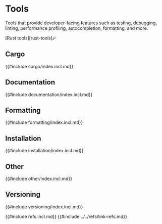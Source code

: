 # Tools

Tools that provide developer-facing features such as testing, debugging, linting, performance profiling, autocompletion, formatting, and more.

[Rust tools][rust-tools]⮳

## Cargo

{{#include cargo/index.incl.md}}

## Documentation

{{#include documentation/index.incl.md}}

## Formatting

{{#include formatting/index.incl.md}}

## Installation

{{#include installation/index.incl.md}}

## Other

{{#include other/index.incl.md}}

## Versioning

{{#include versioning/index.incl.md}}

{{#include refs.incl.md}}
{{#include ../../refs/link-refs.md}}

<div class="hidden">
</div>
